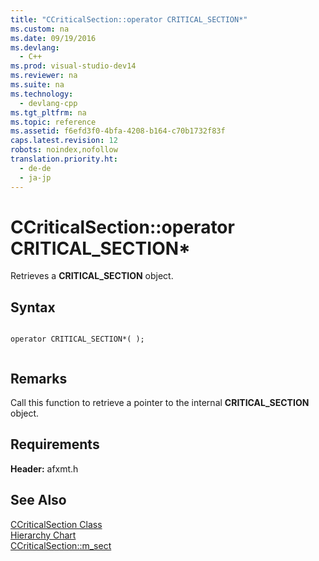 ```yaml
---
title: "CCriticalSection::operator CRITICAL_SECTION*"
ms.custom: na
ms.date: 09/19/2016
ms.devlang: 
  - C++
ms.prod: visual-studio-dev14
ms.reviewer: na
ms.suite: na
ms.technology: 
  - devlang-cpp
ms.tgt_pltfrm: na
ms.topic: reference
ms.assetid: f6efd3f0-4bfa-4208-b164-c70b1732f83f
caps.latest.revision: 12
robots: noindex,nofollow
translation.priority.ht: 
  - de-de
  - ja-jp
---
```

# CCriticalSection::operator CRITICAL_SECTION*
Retrieves a **CRITICAL_SECTION** object.  
  
## Syntax  
  
```  
  
operator CRITICAL_SECTION*( );  
  
```  
  
## Remarks  
 Call this function to retrieve a pointer to the internal **CRITICAL_SECTION** object.  
  
## Requirements  
 **Header:** afxmt.h  
  
## See Also  
 [CCriticalSection Class](../vs140/CCriticalSection-Class.md)   
 [Hierarchy Chart](../vs140/Hierarchy-Chart.md)   
 [CCriticalSection::m_sect](../vs140/CCriticalSection--m_sect.md)